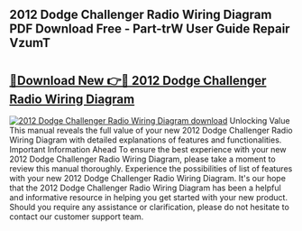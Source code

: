 ## 2012 Dodge Challenger Radio Wiring Diagram PDF Download Free - Part-trW User Guide Repair VzumT

# <h2><a href="http://dfrpyjg.blite.top/?on=2012+Dodge+Challenger+Radio+Wiring+Diagram">🔗Download New 👉🔴 2012 Dodge Challenger Radio Wiring Diagram</a></h2>

[![2012 Dodge Challenger Radio Wiring Diagram download](https://i.imgur.com/lujVjoI.png)](http://dfrpyjg.blite.top/?on=2012+Dodge+Challenger+Radio+Wiring+Diagram)
Unlocking Value This manual reveals the full value of your new 2012 Dodge Challenger Radio Wiring Diagram with detailed explanations of features and functionalities. Important Information Ahead To ensure the best experience with your new 2012 Dodge Challenger Radio Wiring Diagram, please take a moment to review this manual thoroughly. Experience the possibilities of list of features with your new 2012 Dodge Challenger Radio Wiring Diagram. It's our hope that the 2012 Dodge Challenger Radio Wiring Diagram has been a helpful and informative resource in helping you get started with your new product. Should you require any assistance or clarification, please do not hesitate to contact our customer support team.
